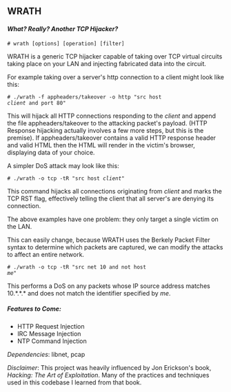 ## WRATH
#### <i> What? Really? Another TCP Hijacker? </i>

<code># wrath [options] [operation] [filter] </code>

WRATH is a generic TCP hijacker capable of taking over TCP virtual circuits taking place 
on your LAN and injecting fabricated data into the circuit.

For example taking over a server's http connection to a client might look like this:

<code># ./wrath -f appheaders/takeover -o http "src host *client* and port 80"</code>

This will hijack all HTTP connections responding to the *client* and append the file 
appheaders/takeover to the attacking packet's payload. (HTTP Response hijacking actually 
involves a few more steps, but this is the premise). If appheaders/takeover contains 
a valid HTTP response header and valid HTML then the HTML will render in the victim's
browser, displaying data of your choice.

A simpler DoS attack may look like this:

<code># ./wrath -o tcp -tR "src host *client*" </code>

This command hijacks all connections originating from *client* and marks the TCP RST flag, 
effectively telling the client that all server's are denying its connection.

The above examples have one problem: they only target a single victim on the LAN.

This can easily change, because WRATH uses the Berkely Packet Filter syntax to determine which packets
are captured, we can modify the attacks to affect an entire network.

<code># ./wrath -o tcp -tR "src net 10 and not host *me*"</code>

This performs a DoS on any packets whose IP source address matches 10.&#42;.&#42;.&#42; and does
not match the identifier specified by *me*.

##### Features to Come:
* HTTP Request Injection
* IRC Message Injection
* NTP Command Injection

_Dependencies_: libnet, pcap

_Disclaimer_:
This project was heavily influenced by Jon Erickson's book, _Hacking:
The Art of Exploitation_. Many of the practices and techniques used in
this codebase I learned from that book.

